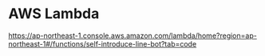 # AWS Lambda
https://ap-northeast-1.console.aws.amazon.com/lambda/home?region=ap-northeast-1#/functions/self-introduce-line-bot?tab=code
